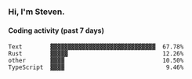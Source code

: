 ### Hi, I'm Steven.

#### Coding activity (past 7 days)
```
Text        ▓▓▓▓▓▓▓▓▓▓▓▓▓▓▓▓▓▓▓▓▓▓▓▓▓▓▓▓▓▓  67.78%
Rust        ▓▓▓▓▓                           12.26%
other       ▓▓▓▓                            10.50%
TypeScript  ▓▓▓▓                             9.46%
```
